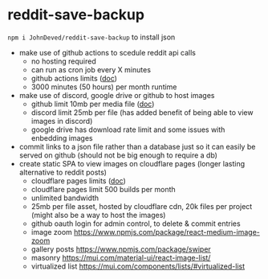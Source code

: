 # reddit-save-backup

`npm i JohnDeved/reddit-save-backup` to install json

- make use of github actions to scedule reddit api calls
  - no hosting required
  - can run as cron job every X minutes
  - github actions limits ([doc](https://docs.github.com/en/actions/reference/usage-limits-billing-and-administration#usage-limits))
  - 3000 minutes (50 hours) per month runtime
- make use of discord, google drive or github to host images
  - github limit 10mb per media file ([doc](https://docs.github.com/en/get-started/writing-on-github/working-with-advanced-formatting/attaching-files))
  - discord limit 25mb per file (has added benefit of being able to view images in discord)
  - google drive has download rate limit and some issues with enbedding images
- commit links to a json file rather than a database just so it can easily be served on github (should not be big enough to require a db)
- create static SPA to view images on cloudflare pages (longer lasting alternative to reddit posts)
  - cloudflare pages limits ([doc](https://developers.cloudflare.com/pages/platform/limits))
  - cloudflare pages limit 500 builds per month
  - unlimited bandwidth
  - 25mb per file asset, hosted by cloudflare cdn, 20k files per project (might also be a way to host the images)
  - github oauth login for admin control, to delete & commit entries
  - image zoom https://www.npmjs.com/package/react-medium-image-zoom
  - gallery posts https://www.npmjs.com/package/swiper
  - masonry https://mui.com/material-ui/react-image-list/
  - virtualized list https://mui.com/components/lists/#virtualized-list
